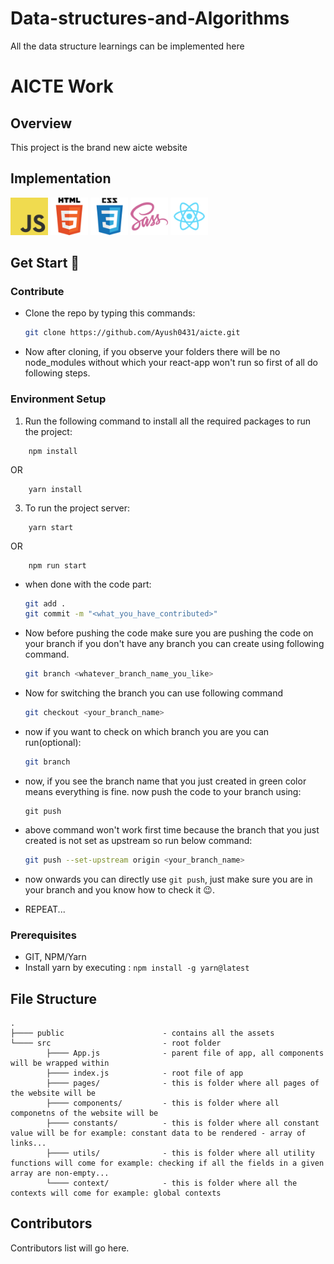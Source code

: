 # Data-structures-and-Algorithms
All the data structure learnings can be implemented here 

# AICTE Work 

## Overview

This project is the brand new aicte website

## Implementation

[<img src="https://raw.githubusercontent.com/github/explore/80688e429a7d4ef2fca1e82350fe8e3517d3494d/topics/javascript/javascript.png" height="60" />](https://github.com/vidhanshu/aicte)
[<img src="https://raw.githubusercontent.com/github/explore/80688e429a7d4ef2fca1e82350fe8e3517d3494d/topics/html/html.png" height="60" />](https://github.com/vidhanshu/aicte)
[<img src="https://raw.githubusercontent.com/github/explore/80688e429a7d4ef2fca1e82350fe8e3517d3494d/topics/css/css.png" height="60" />](https://github.com/vidhanshu/aicte)
[<img src="https://raw.githubusercontent.com/github/explore/80688e429a7d4ef2fca1e82350fe8e3517d3494d/topics/sass/sass.png" height="60" />](https://github.com/vidhanshu/aicte)
[<img src="https://raw.githubusercontent.com/github/explore/80688e429a7d4ef2fca1e82350fe8e3517d3494d/topics/react/react.png" height="60" />](https://github.com/vidhanshu/aicte)

## Get Start 🌟

### Contribute

-   Clone the repo by typing this commands:
    ```bash
    git clone https://github.com/Ayush0431/aicte.git
    ```
-   Now after cloning, if you observe your folders there will be no node_modules without which your react-app won't run so first of all  do following steps.

### Environment Setup

1. Run the following command to install all the required packages to run the project:

```
    npm install
```

OR

```
    yarn install
```

3. To run the project server:

```
    yarn start
```

OR

```
    npm run start
```
-   when done with the code part:
    ```bash
    git add .
    git commit -m "<what_you_have_contributed>"
    ```
- Now before pushing the code make sure you are pushing the code on your branch if you don't have any branch you can create using following command.    
    ```bash
    git branch <whatever_branch_name_you_like>
    ```
- Now for switching the branch you can use following command
  ```bash
  git checkout <your_branch_name>
  ```
- now if you want to check on which branch you are you can run(optional):
  ```bash
  git branch
  ```
- now, if you see the branch name that you just created in green color means everything is fine. now push the code to your branch using:
  ```branch
  git push
  ```
- above command won't work first time because the branch that you just created is not set as upstream so run below command:
  ```bash
  git push --set-upstream origin <your_branch_name>
  ```
- now onwards you can directly use <code>git push</code>, just make sure you are in your branch and you know how to check it 😉.

-   REPEAT...

### Prerequisites

-   GIT, NPM/Yarn
-   Install yarn by executing : `npm install -g yarn@latest`



## File Structure

```
.
├──── public                      - contains all the assets
└──── src                         - root folder
        ├──── App.js              - parent file of app, all components will be wrapped within
        ├──── index.js            - root file of app
        ├──── pages/              - this is folder where all pages of the website will be
        ├──── components/         - this is folder where all componetns of the website will be
        ├──── constants/          - this is folder where all constant value will be for example: constant data to be rendered - array of links...
        ├──── utils/              - this is folder where all utility functions will come for example: checking if all the fields in a given array are non-empty...
        └──── context/            - this is folder where all the contexts will come for example: global contexts
```


## Contributors

Contributors list will go here.
